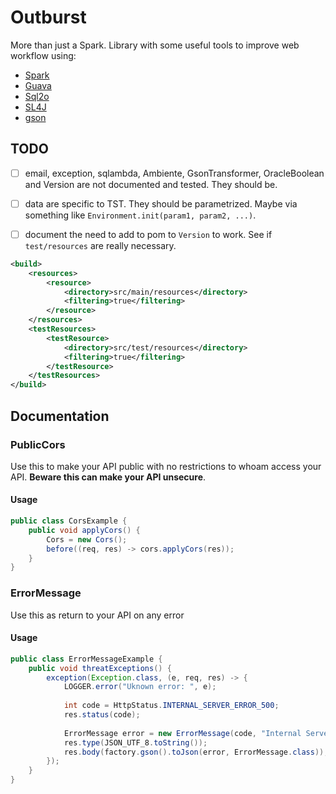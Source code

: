 # Outburst

More than just a Spark. Library with some useful tools to improve web workflow using: 

 * [Spark](http://sparkjava.com/)
 * [Guava](https://github.com/google/guava)
 * [Sql2o](http://www.sql2o.org/)
 * [SL4J](https://www.slf4j.org/)
 * [gson](https://github.com/google/gson)

## TODO

-[ ] email, exception, sqlambda, Ambiente, GsonTransformer, OracleBoolean and Version are not documented and tested.
They should be.

-[ ] data are specific to TST. They should be parametrized. Maybe via something like `Environment.init(param1, param2, ...)`.

-[ ] document the need to add to pom to `Version` to work. See if `test/resources` are really necessary.
```xml
<build>
    <resources>
        <resource>
            <directory>src/main/resources</directory>
            <filtering>true</filtering>
        </resource>
    </resources>
    <testResources>
        <testResource>
            <directory>src/test/resources</directory>
            <filtering>true</filtering>
        </testResource>
    </testResources>
</build>
```

## Documentation

### PublicCors

Use this to make your API public with no restrictions to whoam access your API. 
**Beware this can make your API unsecure**.
 
#### Usage

```java
public class CorsExample {
    public void applyCors() {
        Cors = new Cors();
        before((req, res) -> cors.applyCors(res));
    }  
}
```

### ErrorMessage

Use this as return to your API on any error

#### Usage

```java
public class ErrorMessageExample {
    public void threatExceptions() {
        exception(Exception.class, (e, req, res) -> {
            LOGGER.error("Uknown error: ", e);
        
            int code = HttpStatus.INTERNAL_SERVER_ERROR_500;
            res.status(code);
        
            ErrorMessage error = new ErrorMessage(code, "Internal Server Error");
            res.type(JSON_UTF_8.toString());
            res.body(factory.gson().toJson(error, ErrorMessage.class));
        });    
    }
}
```
